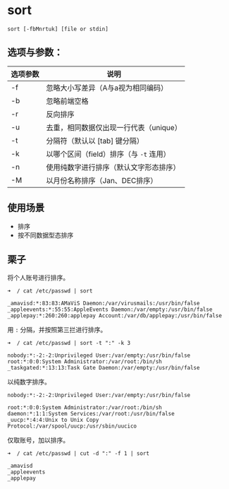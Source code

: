 # sort

```
sort [-fbMnrtuk] [file or stdin]
```

## 选项与参数：

| 选项参数 | 说明 |
| ---- | ---- |
| -f | 忽略大小写差异（A与a视为相同编码）|
| -b | 忽略前端空格 |
| -r | 反向排序 |
| -u | 去重，相同数据仅出现一行代表（unique）|
| -t | 分隔符（默认以 [tab] 键分隔）|
| -k | 以哪个区间（field）排序（与 `-t` 连用）|
| -n | 使用纯数字进行排序（默认文字形态排序）|
| -M | 以月份名称排序（Jan、DEC排序）|

## 使用场景

- 排序
- 按不同数据型态排序

## 栗子

将个人账号进行排序。

```
➜  / cat /etc/passwd | sort

_amavisd:*:83:83:AMaViS Daemon:/var/virusmails:/usr/bin/false
_appleevents:*:55:55:AppleEvents Daemon:/var/empty:/usr/bin/false
_applepay:*:260:260:applepay Account:/var/db/applepay:/usr/bin/false
```

用 `:` 分隔，并按照第三拦进行排序。

```wtmp 与第一行的空白都是 last 的默认字符，那两个可以忽略的
➜  / cat /etc/passwd | sort -t ":" -k 3

nobody:*:-2:-2:Unprivileged User:/var/empty:/usr/bin/false
root:*:0:0:System Administrator:/var/root:/bin/sh
_taskgated:*:13:13:Task Gate Daemon:/var/empty:/usr/bin/false
```

以纯数字排序。

```
nobody:*:-2:-2:Unprivileged User:/var/empty:/usr/bin/false

root:*:0:0:System Administrator:/var/root:/bin/sh
daemon:*:1:1:System Services:/var/root:/usr/bin/false
_uucp:*:4:4:Unix to Unix Copy Protocol:/var/spool/uucp:/usr/sbin/uucico
```

仅取账号，加以排序。

```
➜  / cat /etc/passwd | cut -d ":" -f 1 | sort

_amavisd
_appleevents
_applepay
```